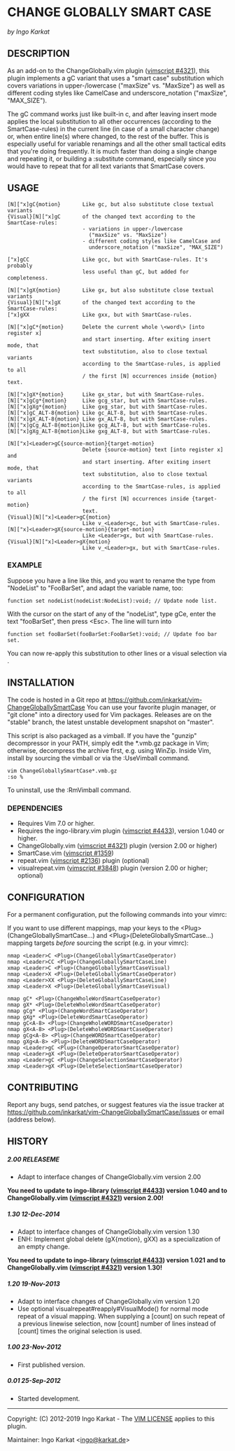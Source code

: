 CHANGE GLOBALLY SMART CASE
===============================================================================
_by Ingo Karkat_

DESCRIPTION
------------------------------------------------------------------------------

As an add-on to the ChangeGlobally.vim plugin ([vimscript #4321](http://www.vim.org/scripts/script.php?script_id=4321)), this plugin
implements a gC variant that uses a "smart case" substitution which covers
variations in upper-/lowercase ("maxSize" vs. "MaxSize") as well as different
coding styles like CamelCase and underscore\_notation ("maxSize", "MAX\_SIZE").

The gC command works just like built-in c, and after leaving insert mode
applies the local substitution to all other occurrences (according to the
SmartCase-rules) in the current line (in case of a small character change)
or, when entire line(s) where changed, to the rest of the buffer.
This is especially useful for variable renamings and all the other small
tactical edits that you're doing frequently. It is much faster than doing a
single change and repeating it, or building a :substitute command,
especially since you would have to repeat that for all text variants that
SmartCase covers.

USAGE
------------------------------------------------------------------------------

    [N]["x]gC{motion}       Like gc, but also substitute close textual variants
    {Visual}[N]["x]gC       of the changed text according to the SmartCase-rules:
                            - variations in upper-/lowercase
                              ("maxSize" vs. "MaxSize")
                            - different coding styles like CamelCase and
                              underscore_notation ("maxSize", "MAX_SIZE")

    ["x]gCC                 Like gcc, but with SmartCase-rules. It's probably
                            less useful than gC, but added for completeness.

    [N]["x]gX{motion}       Like gx, but also substitute close textual variants
    {Visual}[N]["x]gX       of the changed text according to the SmartCase-rules:
    ["x]gXX                 Like gxx, but with SmartCase-rules.

    [N]["x]gC*{motion}      Delete the current whole \<word\> [into register x]
                            and start inserting. After exiting insert mode, that
                            text substitution, also to close textual variants
                            according to the SmartCase-rules, is applied to all
                            / the first [N] occurrences inside {motion} text.

    [N]["x]gX*{motion}      Like gx_star, but with SmartCase-rules.
    [N]["x]gCg*{motion}     Like gcg_star, but with SmartCase-rules.
    [N]["x]gXg*{motion}     Like gxg_star, but with SmartCase-rules.
    [N]["x]gC_ALT-8{motion} Like gc_ALT-8, but with SmartCase-rules.
    [N]["x]gX_ALT-8{motion} Like gx_ALT-8, but with SmartCase-rules.
    [N]["x]gCg_ALT-8{motion}Like gcg_ALT-8, but with SmartCase-rules.
    [N]["x]gXg_ALT-8{motion}Like gxg_ALT-8, but with SmartCase-rules.

    [N]["x]<Leader>gC{source-motion}{target-motion}
                            Delete {source-motion} text [into register x] and
                            and start inserting. After exiting insert mode, that
                            text substitution, also to close textual variants
                            according to the SmartCase-rules, is applied to all
                            / the first [N] occurrences inside {target-motion}
                            text.
    {Visual}[N]["x]<Leader>gC{motion}
                            Like v_<Leader>gc, but with SmartCase-rules.
    [N]["x]<Leader>gX{source-motion}{target-motion}
                            Like <Leader>gx, but with SmartCase-rules.
    {Visual}[N]["x]<Leader>gX{motion}
                            Like v_<Leader>gx, but with SmartCase-rules.

### EXAMPLE

Suppose you have a line like this, and you want to rename the type from
"NodeList" to "FooBarSet", and adapt the variable name, too:
```
function set nodeList(nodeList:NodeList):void; // Update node list.
```

With the cursor on the start of any of the "nodeList", type gCe, enter the
text "fooBarSet", then press &lt;Esc&gt;. The line will turn into
```
function set fooBarSet(fooBarSet:FooBarSet):void; // Update foo bar set.
```
You can now re-apply this substitution to other lines or a visual selection
via .

INSTALLATION
------------------------------------------------------------------------------

The code is hosted in a Git repo at
    https://github.com/inkarkat/vim-ChangeGloballySmartCase
You can use your favorite plugin manager, or "git clone" into a directory used
for Vim packages. Releases are on the "stable" branch, the latest unstable
development snapshot on "master".

This script is also packaged as a vimball. If you have the "gunzip"
decompressor in your PATH, simply edit the \*.vmb.gz package in Vim; otherwise,
decompress the archive first, e.g. using WinZip. Inside Vim, install by
sourcing the vimball or via the :UseVimball command.

    vim ChangeGloballySmartCase*.vmb.gz
    :so %

To uninstall, use the :RmVimball command.

### DEPENDENCIES

- Requires Vim 7.0 or higher.
- Requires the ingo-library.vim plugin ([vimscript #4433](http://www.vim.org/scripts/script.php?script_id=4433)), version 1.040 or
  higher.
- ChangeGlobally.vim ([vimscript #4321](http://www.vim.org/scripts/script.php?script_id=4321)) plugin (version 2.00 or higher)
- SmartCase.vim ([vimscript #1359](http://www.vim.org/scripts/script.php?script_id=1359))
- repeat.vim ([vimscript #2136](http://www.vim.org/scripts/script.php?script_id=2136)) plugin (optional)
- visualrepeat.vim ([vimscript #3848](http://www.vim.org/scripts/script.php?script_id=3848)) plugin (version 2.00 or higher; optional)

CONFIGURATION
------------------------------------------------------------------------------

For a permanent configuration, put the following commands into your vimrc:

If you want to use different mappings, map your keys to the
&lt;Plug&gt;(ChangeGloballySmartCase...) and &lt;Plug&gt;(DeleteGloballySmartCase...)
mapping targets _before_ sourcing the script (e.g. in your vimrc):

    nmap <Leader>C <Plug>(ChangeGloballySmartCaseOperator)
    nmap <Leader>CC <Plug>(ChangeGloballySmartCaseLine)
    xmap <Leader>C <Plug>(ChangeGloballySmartCaseVisual)
    nmap <Leader>X <Plug>(DeleteGloballySmartCaseOperator)
    nmap <Leader>XX <Plug>(DeleteGloballySmartCaseLine)
    xmap <Leader>X <Plug>(DeleteGloballySmartCaseVisual)

    nmap gC* <Plug>(ChangeWholeWordSmartCaseOperator)
    nmap gX* <Plug>(DeleteWholeWordSmartCaseOperator)
    nmap gCg* <Plug>(ChangeWordSmartCaseOperator)
    nmap gXg* <Plug>(DeleteWordSmartCaseOperator)
    nmap gC<A-8> <Plug>(ChangeWholeWORDSmartCaseOperator)
    nmap gX<A-8> <Plug>(DeleteWholeWORDSmartCaseOperator)
    nmap gCg<A-8> <Plug>(ChangeWORDSmartCaseOperator)
    nmap gXg<A-8> <Plug>(DeleteWORDSmartCaseOperator)
    nmap <Leader>gC <Plug>(ChangeOperatorSmartCaseOperator)
    nmap <Leader>gX <Plug>(DeleteOperatorSmartCaseOperator)
    xmap <Leader>gC <Plug>(ChangeSelectionSmartCaseOperator)
    xmap <Leader>gX <Plug>(DeleteSelectionSmartCaseOperator)

CONTRIBUTING
------------------------------------------------------------------------------

Report any bugs, send patches, or suggest features via the issue tracker at
https://github.com/inkarkat/vim-ChangeGloballySmartCase/issues or email
(address below).

HISTORY
------------------------------------------------------------------------------

##### 2.00    RELEASEME
- Adapt to interface changes of ChangeGlobally.vim version 2.00

__You need to update to ingo-library ([vimscript #4433](http://www.vim.org/scripts/script.php?script_id=4433)) version 1.040 and
  to ChangeGlobally.vim ([vimscript #4321](http://www.vim.org/scripts/script.php?script_id=4321)) version 2.00!__

##### 1.30    12-Dec-2014
- Adapt to interface changes of ChangeGlobally.vim version 1.30
- ENH: Implement global delete (gX{motion}, gXX) as a specialization of an
  empty change.

__You need to update to ingo-library ([vimscript #4433](http://www.vim.org/scripts/script.php?script_id=4433)) version 1.021 and
  to ChangeGlobally.vim ([vimscript #4321](http://www.vim.org/scripts/script.php?script_id=4321)) version 1.30!__

##### 1.20    19-Nov-2013
- Adapt to interface changes of ChangeGlobally.vim version 1.20
- Use optional visualrepeat#reapply#VisualMode() for normal mode repeat of a
  visual mapping. When supplying a [count] on such repeat of a previous
  linewise selection, now [count] number of lines instead of [count] times the
  original selection is used.

##### 1.00    23-Nov-2012
- First published version.

##### 0.01    25-Sep-2012
- Started development.

------------------------------------------------------------------------------
Copyright: (C) 2012-2019 Ingo Karkat -
The [VIM LICENSE](http://vimdoc.sourceforge.net/htmldoc/uganda.html#license) applies to this plugin.

Maintainer:     Ingo Karkat &lt;ingo@karkat.de&gt;
